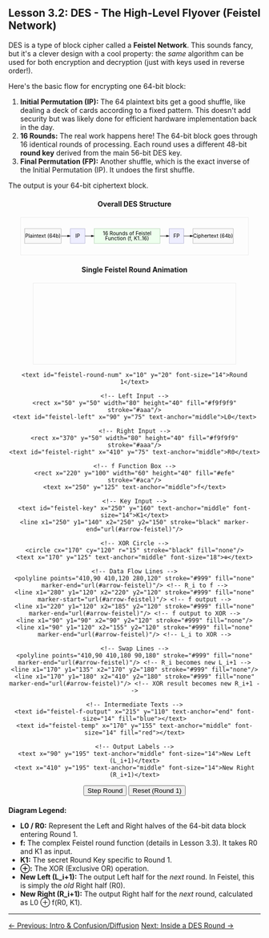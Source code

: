 ## Lesson 3.2: DES - The High-Level Flyover (Feistel Network)

DES is a type of block cipher called a **Feistel Network**. This sounds fancy, but it's a clever design with a cool property: the *same* algorithm can be used for both encryption and decryption (just with keys used in reverse order!).

Here's the basic flow for encrypting one 64-bit block:

1.  **Initial Permutation (IP):** The 64 plaintext bits get a good shuffle, like dealing a deck of cards according to a fixed pattern. This doesn't add security but was likely done for efficient hardware implementation back in the day.
2.  **16 Rounds:** The real work happens here! The 64-bit block goes through 16 identical rounds of processing. Each round uses a different 48-bit **round key** derived from the main 56-bit DES key.
3.  **Final Permutation (FP):** Another shuffle, which is the exact inverse of the Initial Permutation (IP). It undoes the first shuffle.

The output is your 64-bit ciphertext block.

<div style="text-align: center; margin: 20px 0;">
  <h4>Overall DES Structure</h4>
  <svg width="90%" height="150" viewBox="0 0 620 100" style="border: 1px solid #eee;">
    <defs>
      <marker id="arrow-des" markerWidth="10" markerHeight="10" refX="8" refY="3" orient="auto" markerUnits="strokeWidth">
        <path d="M0,0 L0,6 L9,3 z" fill="#000" />
      </marker>
    </defs>
    <!-- Boxes -->
    <rect x="10" y="30" width="100" height="40" fill="#f9f9f9" stroke="#aaa"/>
    <text x="60" y="55" text-anchor="middle">Plaintext (64b)</text>
    <rect x="135" y="30" width="40" height="40" fill="#eef" stroke="#aac"/>
    <text x="155" y="55" text-anchor="middle">IP</text>
    <rect x="200" y="30" width="180" height="40" fill="#efe" stroke="#aca"/>
    <text x="290" y="48" text-anchor="middle">16 Rounds of Feistel</text>
    <text x="290" y="62" text-anchor="middle">Function (f, K1..16)</text>
    <rect x="405" y="30" width="40" height="40" fill="#eef" stroke="#aac"/>
    <text x="425" y="55" text-anchor="middle">FP</text>
    <rect x="470" y="30" width="110" height="40" fill="#f9f9f9" stroke="#aaa"/>
    <text x="525" y="55" text-anchor="middle">Ciphertext (64b)</text>
    <!-- Arrows -->
    <line x1="110" y1="50" x2="135" y2="50" stroke="black" marker-end="url(#arrow-des)"/>
    <line x1="175" y1="50" x2="200" y2="50" stroke="black" marker-end="url(#arrow-des)"/>
    <line x1="380" y1="50" x2="405" y2="50" stroke="black" marker-end="url(#arrow-des)"/>
    <line x1="445" y1="50" x2="470" y2="50" stroke="black" marker-end="url(#arrow-des)"/>
  </svg>
</div>

<div style="text-align: center; margin: 20px 0;">
  <h4>Single Feistel Round Animation</h4>
  <svg id="feistel-round-svg" width="80%" height="250" viewBox="0 0 500 200" style="border: 1px solid #eee;">
    <defs>
      <marker id="arrow-feistel" markerWidth="10" markerHeight="10" refX="8" refY="3" orient="auto" markerUnits="strokeWidth">
        <path d="M0,0 L0,6 L9,3 z" fill="#000" />
      </marker>
    </defs>

    <text id="feistel-round-num" x="10" y="20" font-size="14">Round 1</text>

    <!-- Left Input -->
    <rect x="50" y="50" width="80" height="40" fill="#f9f9f9" stroke="#aaa"/>
    <text id="feistel-left" x="90" y="75" text-anchor="middle">L0</text>

    <!-- Right Input -->
    <rect x="370" y="50" width="80" height="40" fill="#f9f9f9" stroke="#aaa"/>
    <text id="feistel-right" x="410" y="75" text-anchor="middle">R0</text>

    <!-- f Function Box -->
    <rect x="220" y="100" width="60" height="40" fill="#efe" stroke="#aca"/>
    <text x="250" y="125" text-anchor="middle">f</text>

    <!-- Key Input -->
    <text id="feistel-key" x="250" y="160" text-anchor="middle" font-size="14">K1</text>
    <line x1="250" y1="140" x2="250" y2="150" stroke="black" marker-end="url(#arrow-feistel)"/>

    <!-- XOR Circle -->
    <circle cx="170" cy="120" r="15" stroke="black" fill="none"/>
    <text x="170" y="125" text-anchor="middle" font-size="18">⊕</text>

    <!-- Data Flow Lines -->
    <polyline points="410,90 410,120 280,120" stroke="#999" fill="none" marker-end="url(#arrow-feistel)"/> <!-- R_i to f -->
    <line x1="280" y1="120" x2="220" y2="120" stroke="#999" fill="none" marker-start="url(#arrow-feistel)"/> <!-- f output -->
    <line x1="220" y1="120" x2="185" y2="120" stroke="#999" fill="none" marker-end="url(#arrow-feistel)"/> <!-- f output to XOR -->
    <line x1="90" y1="90" x2="90" y2="120" stroke="#999" fill="none"/>
    <line x1="90" y1="120" x2="155" y2="120" stroke="#999" fill="none" marker-end="url(#arrow-feistel)"/> <!-- L_i to XOR -->

    <!-- Swap Lines -->
    <polyline points="410,90 410,180 90,180" stroke="#999" fill="none" marker-end="url(#arrow-feistel)"/> <!-- R_i becomes new L_i+1 -->
    <line x1="170" y1="135" x2="170" y2="180" stroke="#999" fill="none"/>
    <line x1="170" y1="180" x2="410" y2="180" stroke="#999" fill="none" marker-end="url(#arrow-feistel)"/> <!-- XOR result becomes new R_i+1 -->

    <!-- Intermediate Texts -->
    <text id="feistel-f-output" x="215" y="110" text-anchor="end" font-size="14" fill="blue"></text>
    <text id="feistel-temp" x="170" y="155" text-anchor="middle" font-size="14" fill="red"></text>

    <!-- Output Labels -->
    <text x="90" y="195" text-anchor="middle" font-size="14">New Left (L_i+1)</text>
    <text x="410" y="195" text-anchor="middle" font-size="14">New Right (R_i+1)</text>

  </svg>
  <div style="margin-top: 10px;">
    <button id="feistel-step">Step Round</button>
    <button id="feistel-reset">Reset (Round 1)</button>
  </div>
</div>

**Diagram Legend:**
*   **L0 / R0:** Represent the Left and Right halves of the 64-bit data block entering Round 1.
*   **f:** The complex Feistel round function (details in Lesson 3.3). It takes R0 and K1 as input.
*   **K1:** The secret Round Key specific to Round 1.
*   **⊕:** The XOR (Exclusive OR) operation.
*   **New Left (L_i+1):** The output Left half for the *next* round. In Feistel, this is simply the *old* Right half (R0).
*   **New Right (R_i+1):** The output Right half for the *next* round, calculated as L0 ⊕ f(R0, K1).

---

<div class="page-navigation">
    <a href="ch03_intro.html" class="prev">← Previous: Intro & Confusion/Diffusion</a>
    <a href="ch03_round.html" class="next">Next: Inside a DES Round →</a>
</div>

<script src="../scripts/main.js"></script>
<script src="../scripts/feistel_round_animation.js"></script>